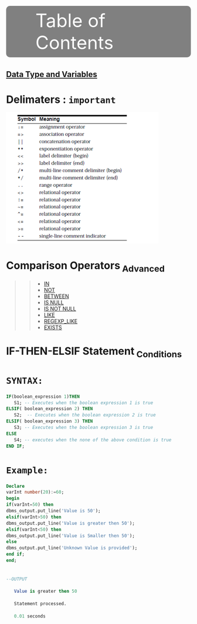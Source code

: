 <style>
  /* Add your custom styles here */
  /* For example: */
  #table-of-contents {
    background-color: gray;
    padding: 10px;
    border-radius: 10px;
    display:'flex';
    align-items:'center';
    justify-content:'center';
    padding-left:80px;
  }

  #table-of-contents {
    text-align:'center';
    color: white;
    font-size:50px;
    font-weight:400;
  }
h2{
    text-decoration:none;
    color:white;
  }
</style>

# Table of Contents

## [Data Type and Variables]()
# Delimaters : ```important```

 ![Alt text](image-1.png)
 
 # Comparison Operators<sub> Advanced</sub>
>>* [IN ](https://www.techonthenet.com/oracle/in.php)
>>* [NOT](https://www.techonthenet.com/oracle/not.php)
>>* [BETWEEN](https://www.techonthenet.com/oracle/not.php)
>>* [IS NULL](https://www.techonthenet.com/oracle/isnull.php)
>>* [IS NOT NULL](https://www.techonthenet.com/oracle/isnotnull.php)
>>* [LIKE](https://www.techonthenet.com/oracle/like.php)
>>* [REGEXP_LIKE](https://www.techonthenet.com/oracle/regexp_like.php)
>>* [EXISTS](https://www.techonthenet.com/oracle/exists.php)

# **IF-THEN-ELSIF Statement**<sub> Conditions</sub>
# ```SYNTAX:```
```sql
IF(boolean_expression 1)THEN  
   S1; -- Executes when the boolean expression 1 is true  
ELSIF( boolean_expression 2) THEN 
   S2;  -- Executes when the boolean expression 2 is true  
ELSIF( boolean_expression 3) THEN 
   S3; -- Executes when the boolean expression 3 is true  
ELSE  
   S4; -- executes when the none of the above condition is true  
END IF;
```
# ```Example:```
```sql
Declare
varInt number(20):=60;
begin
if(varInt=50) then
dbms_output.put_line('Value is 50');
elsif(varInt>50) then
dbms_output.put_line('Value is greater then 50');
elsif(varInt<50) then
dbms_output.put_line('Value is Smaller then 50');
else
dbms_output.put_line('Unknown Value is provided');
end if;
end;


--OUTPUT 

   Value is greater then 50

   Statement processed.

   0.01 seconds
```


